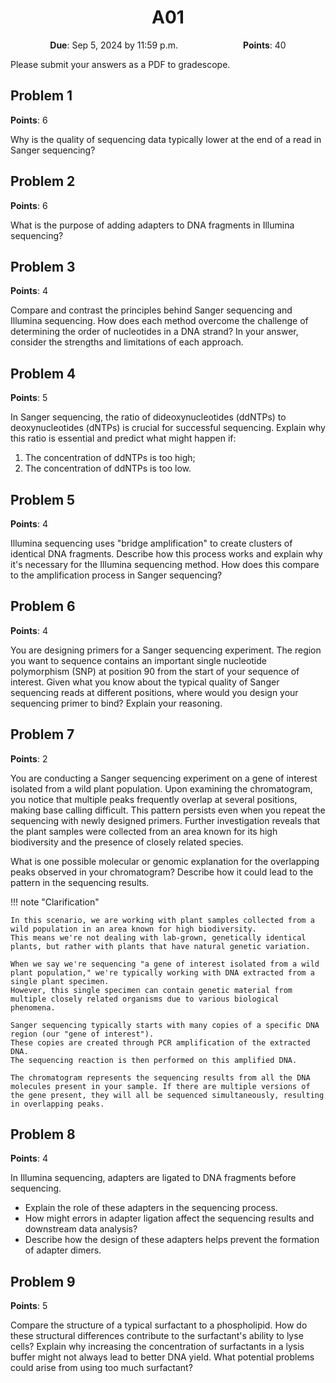 <h1 align="center">
A01
</h1>

<p style="text-align: center;">
    <object hspace="50">
        <strong>Due</strong></a>: Sep 5, 2024 by 11:59 p.m.
    </object>
    <object hspace="50">
        <strong>Points</strong></a>: 40
    </object>
</p>

Please submit your answers as a PDF to gradescope.

## Problem 1

**Points**: 6

Why is the quality of sequencing data typically lower at the end of a read in Sanger sequencing?

## Problem 2

**Points**: 6

What is the purpose of adding adapters to DNA fragments in Illumina sequencing?

## Problem 3

**Points**: 4

Compare and contrast the principles behind Sanger sequencing and Illumina sequencing.
How does each method overcome the challenge of determining the order of nucleotides in a DNA strand?
In your answer, consider the strengths and limitations of each approach.

## Problem 4

**Points**: 5

In Sanger sequencing, the ratio of dideoxynucleotides (ddNTPs) to deoxynucleotides (dNTPs) is crucial for successful sequencing.
Explain why this ratio is essential and predict what might happen if:

1.  The concentration of ddNTPs is too high;
2.  The concentration of ddNTPs is too low.

## Problem 5

**Points**: 4

Illumina sequencing uses "bridge amplification" to create clusters of identical DNA fragments.
Describe how this process works and explain why it's necessary for the Illumina sequencing method.
How does this compare to the amplification process in Sanger sequencing?

## Problem 6

**Points**: 4

You are designing primers for a Sanger sequencing experiment.
The region you want to sequence contains an important single nucleotide polymorphism (SNP) at position 90 from the start of your sequence of interest.
Given what you know about the typical quality of Sanger sequencing reads at different positions, where would you design your sequencing primer to bind?
Explain your reasoning.

## Problem 7

**Points**: 2

You are conducting a Sanger sequencing experiment on a gene of interest isolated from a wild plant population.
Upon examining the chromatogram, you notice that multiple peaks frequently overlap at several positions, making base calling difficult.
This pattern persists even when you repeat the sequencing with newly designed primers.
Further investigation reveals that the plant samples were collected from an area known for its high biodiversity and the presence of closely related species.

What is one possible molecular or genomic explanation for the overlapping peaks observed in your chromatogram?
Describe how it could lead to the pattern in the sequencing results.

!!! note "Clarification"

    In this scenario, we are working with plant samples collected from a wild population in an area known for high biodiversity.
    This means we're not dealing with lab-grown, genetically identical plants, but rather with plants that have natural genetic variation.

    When we say we're sequencing "a gene of interest isolated from a wild plant population," we're typically working with DNA extracted from a single plant specimen.
    However, this single specimen can contain genetic material from multiple closely related organisms due to various biological phenomena.

    Sanger sequencing typically starts with many copies of a specific DNA region (our "gene of interest").
    These copies are created through PCR amplification of the extracted DNA.
    The sequencing reaction is then performed on this amplified DNA.

    The chromatogram represents the sequencing results from all the DNA molecules present in your sample. If there are multiple versions of the gene present, they will all be sequenced simultaneously, resulting in overlapping peaks.

## Problem 8

**Points**: 4

In Illumina sequencing, adapters are ligated to DNA fragments before sequencing.

-   Explain the role of these adapters in the sequencing process.
-   How might errors in adapter ligation affect the sequencing results and downstream data analysis?
-   Describe how the design of these adapters helps prevent the formation of adapter dimers.

## Problem 9

**Points**: 5

Compare the structure of a typical surfactant to a phospholipid.
How do these structural differences contribute to the surfactant's ability to lyse cells?
Explain why increasing the concentration of surfactants in a lysis buffer might not always lead to better DNA yield.
What potential problems could arise from using too much surfactant?
